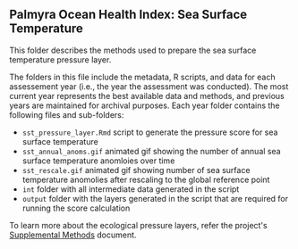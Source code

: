 ## Palmyra Ocean Health Index: Sea Surface Temperature

This folder describes the methods used to prepare the sea surface temperature pressure layer. 


The folders in this file include the metadata, R scripts, and data for each assessement year (i.e., the year the assessment was conducted). The most current year represents the best available data and methods, and previous years are maintained for archival purposes. Each year folder contains the following files and sub-folders:     

- `sst_pressure_layer.Rmd` script to generate the pressure score for sea surface temperature       
- `sst_annual_anoms.gif` animated gif showing the number of annual sea surface temperature anomloies over time   
- `sst_rescale.gif` animated gif showing number of sea surface temperature anomolies after rescaling to the global reference point   
- `int` folder with all intermediate data generated in the script    
- `output` folder with the layers generated in the script that are required for running the score calculation       

To learn more about the ecological pressure layers, refer the project's [Supplemental Methods](https://raw.githack.com/OHI-4site/pal-scores/master/documents/methods-results/Supplement.html) document.   





